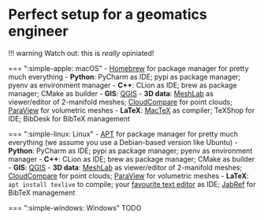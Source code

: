 
# Perfect setup for a geomatics engineer


!!! warning
    Watch out: this is *really* opiniated!


=== ":simple-apple: macOS"
    - [Homebrew](https://brew.sh/) for package manager for pretty much everything
    - **Python**: PyCharm as IDE; pypi as package manager; pyenv as environment manager
    - **C++**: CLion as IDE; brew as package manager; CMake as builder
    - **GIS**: [QGIS](https://www.qgis.org/en/site/forusers/download.html)
    - **3D data**: [MeshLab](https://www.meshlab.net/) as viewer/editor of 2-manifold meshes; [CloudCompare](https://www.cloudcompare.org/) for point clouds; [ParaView](https://www.paraview.org/) for volumetric meshes
    - **LaTeX**: [MacTeX](https://www.tug.org/mactex/mactex-download.html) as compiler; TeXShop for IDE; BibDesk for BibTeX management

=== ":simple-linux: Linux"
    - [APT](https://en.wikipedia.org/wiki/APT_(software)) for package manager for pretty much everything (we assume you use a Debian-based version like Ubuntu)
    - **Python**: PyCharm as IDE; pypi as package manager; pyenv as environment manager
    - **C++**: CLion as IDE; brew as package manager; CMake as builder
    - **GIS**: [QGIS](https://www.qgis.org/en/site/forusers/download.html)
    - **3D data**: [MeshLab](https://www.meshlab.net/) as viewer/editor of 2-manifold meshes; [CloudCompare](https://www.cloudcompare.org/) for point clouds; [ParaView](https://www.paraview.org/) for volumetric meshes
    - **LaTeX**: `apt install texlive` to compile; your [favourite text editor](/computer/bestsoftware/) as IDE; [JabRef](https://www.jabref.org/) for BibTeX management

=== ":simple-windows: Windows"
    TODO